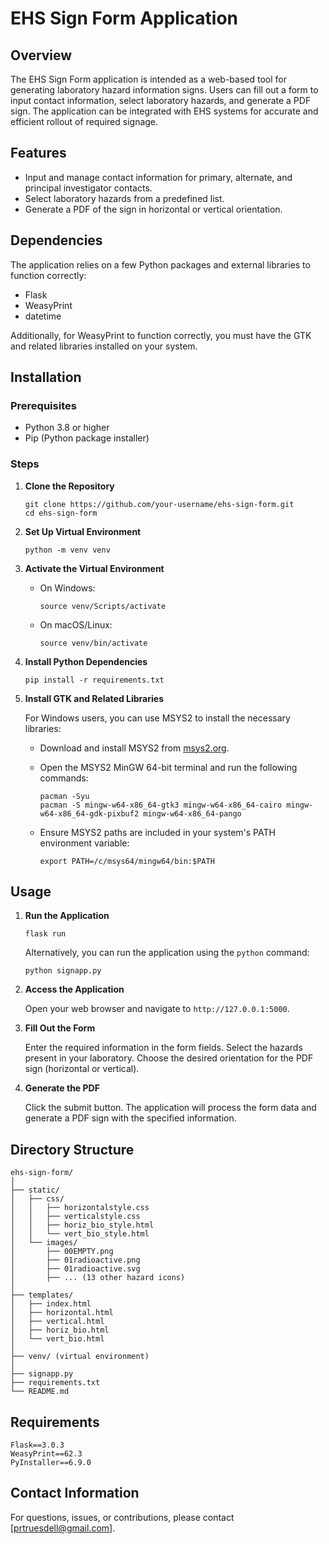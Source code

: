 
# EHS Sign Form Application

## Overview

The EHS Sign Form application is intended as a web-based tool for generating laboratory hazard information signs. Users can fill out a form to input contact information, select laboratory hazards, and generate a PDF sign. The application can be integrated with EHS systems for accurate and efficient rollout of required signage.

## Features

- Input and manage contact information for primary, alternate, and principal investigator contacts.
- Select laboratory hazards from a predefined list.
- Generate a PDF of the sign in horizontal or vertical orientation.

## Dependencies

The application relies on a few Python packages and external libraries to function correctly:

- Flask
- WeasyPrint
- datetime

Additionally, for WeasyPrint to function correctly, you must have the GTK and related libraries installed on your system.

## Installation

### Prerequisites

- Python 3.8 or higher
- Pip (Python package installer)

### Steps

1. **Clone the Repository**

   ```
   git clone https://github.com/your-username/ehs-sign-form.git
   cd ehs-sign-form
   ```


2. **Set Up Virtual Environment**

   ```
   python -m venv venv
   ```


3. **Activate the Virtual Environment**

   - On Windows:

     ```
     source venv/Scripts/activate
     ```

   - On macOS/Linux:

     ```
     source venv/bin/activate
     ```

4. **Install Python Dependencies**

   ```
   pip install -r requirements.txt
   ```


5. **Install GTK and Related Libraries**

   For Windows users, you can use MSYS2 to install the necessary libraries:

   - Download and install MSYS2 from [msys2.org](https://www.msys2.org/).
   - Open the MSYS2 MinGW 64-bit terminal and run the following commands:

     ```
     pacman -Syu
     pacman -S mingw-w64-x86_64-gtk3 mingw-w64-x86_64-cairo mingw-w64-x86_64-gdk-pixbuf2 mingw-w64-x86_64-pango
     ```

   - Ensure MSYS2 paths are included in your system's PATH environment variable:

     
     ```
     export PATH=/c/msys64/mingw64/bin:$PATH
     ```


## Usage

1. **Run the Application**


   ```
   flask run
   ```

   Alternatively, you can run the application using the `python` command:

   ```
   python signapp.py
   ```


2. **Access the Application**

   Open your web browser and navigate to `http://127.0.0.1:5000`.

3. **Fill Out the Form**

   Enter the required information in the form fields. Select the hazards present in your laboratory. Choose the desired orientation for the PDF sign (horizontal or vertical).

4. **Generate the PDF**

   Click the submit button. The application will process the form data and generate a PDF sign with the specified information.

## Directory Structure

```
ehs-sign-form/
│
├── static/
│   ├── css/
│   │   ├── horizontalstyle.css
│   │   ├── verticalstyle.css
│   │   ├── horiz_bio_style.html
│   │   └── vert_bio_style.html
│   └── images/
│       ├── 00EMPTY.png
│       ├── 01radioactive.png
│       ├── 01radioactive.svg
│       ├── ... (13 other hazard icons)
│
├── templates/
│   ├── index.html
│   ├── horizontal.html
│   ├── vertical.html
│   ├── horiz_bio.html
│   └── vert_bio.html
│
├── venv/ (virtual environment)
│
├── signapp.py
├── requirements.txt
└── README.md
```

## Requirements 

```
Flask==3.0.3
WeasyPrint==62.3
PyInstaller==6.9.0

```

## Contact Information

For questions, issues, or contributions, please contact [prtruesdell@gmail.com].
